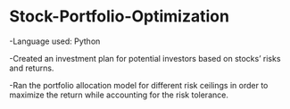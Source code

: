# Stock-Portfolio-Optimization

-Language used: Python

-Created an investment plan for potential investors based on stocks’ risks and returns. 

-Ran the portfolio allocation model for different risk ceilings in order to maximize the return while accounting for the risk tolerance.
